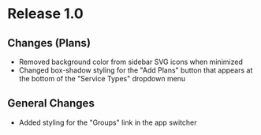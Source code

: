 # Release 1.0

## Changes (Plans)
-  Removed background color from sidebar SVG icons when minimized
-  Changed box-shadow styling for the "Add Plans" button that appears at the bottom of the "Service Types" dropdown menu

## General Changes
-  Added styling for the "Groups" link in the app switcher

